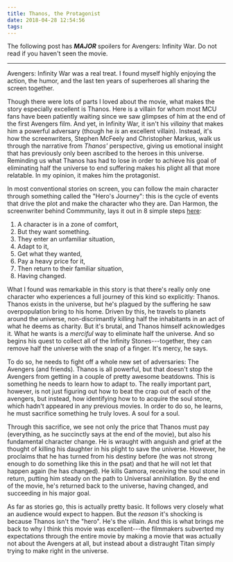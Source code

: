 ```yaml
---
title: Thanos, the Protagonist 
date: 2018-04-28 12:54:56
tags:
---
```


The following post has ***MAJOR*** spoilers for Avengers: Infinity War.
Do not read if you haven't seen the movie.

-------------------------------------------------------------------------

Avengers: Infinity War was a real treat. I found myself highly enjoying the
action, the humor, and the last ten years of superheroes all sharing the screen
together. 

Though there were lots of parts I loved about the movie, what makes the story
especially excellent is Thanos. Here is a villain for whom most MCU fans have
been patiently waiting since we saw glimpses of him at the end of the first
Avengers film. And yet, in Infinity War, it isn't his _villainy_ that makes him
a powerful adversary (though he _is_ an excellent villain). Instead, it's how
the screenwriters, Stephen McFeely and Christopher Markus, walk us through the
narrative from _Thanos'_ perspective, giving us emotional insight that has
previously only been ascribed to the heroes in this universe. Reminding us what
Thanos has had to lose in order to achieve his goal of eliminating half the
universe to end suffering makes his plight all that more relatable. 
In my opinion, it makes him the protagonist. 

In most conventional stories on screen, you can follow the main character
through something called the "Hero's Journey": this is the cycle of events that
drive the plot and make the character who they are. Dan Harmon, the
screenwriter behind Commmunity, lays it out in 8 simple steps
[here](http://channel101.wikia.com/wiki/Story_Structure_101:_Super_Basic_Shit):

1. A character is in a zone of comfort,
2. But they want something.
3. They enter an unfamiliar situation,
4. Adapt to it,
5. Get what they wanted,
6. Pay a heavy price for it,
7. Then return to their familiar situation,
8. Having changed.

What I found was remarkable in this story is that there's really only one
character who experiences a full journey of this kind so explicitly: Thanos.
Thanos exists in the universe, but he's plagued by the suffering he saw
overpopulation bring to his home. Driven by this, he travels to planets around
the universe, non-discrimantly killing half the inhabitants in an act of what
he deems as charity. But it's brutal, and Thanos himself acknowledges it. What
he wants is a _merciful_ way to eliminate half the universe. And so begins his
quest to collect all of the Infinity Stones---together, they can remove half
the universe with the snap of a finger. It's mercy, he says. 

To do so, he needs to fight off a whole new set of adversaries: The Avengers
(and friends). Thanos is all powerful, but that doesn't stop the Avengers from
getting in a couple of pretty awesome beatdowns. This is something he needs to
learn how to adapt to.  The really important part, however, is not just
figuring out how to beat the crap out of each of the avengers, but instead, how
identifying how to to acquire the soul stone, which hadn't appeared in any
previous movies. In order to do so, he learns, he must sacrifice something he
truly loves. A soul for a soul. 

Through this sacrifice, we see not only the price that Thanos must pay
(everything, as he succinctly says at the end of the movie), but also his
fundamental character change. He is wraught with anguish and grief at the
thought of killing his daughter in his plight to save the universe. However, he
proclaims that he has turned from his destiny before (he was not strong enough
to do something like this in the psat) and that he will not let that happen
again (he has changed). He kills Gamora, receiving the soul
stone in return, putting him steady on the path to Universal annihilation.
By the end of the movie, he's returned back to the universe, having changed,
and succeeding in his major goal.

As far as stories go, this is actually pretty basic. It follows very closely
what an audience would expect to happen. But the _reason_ it's shocking is
because Thanos isn't the "hero". He's the villain. And this is what brings me
back to why I think this movie was excellent---the filmmakers subverted my
expectations through the entire movie by making a movie that was actually not
about the Avengers at all, but instead about a distraught Titan simply trying
to make right in the universe.
